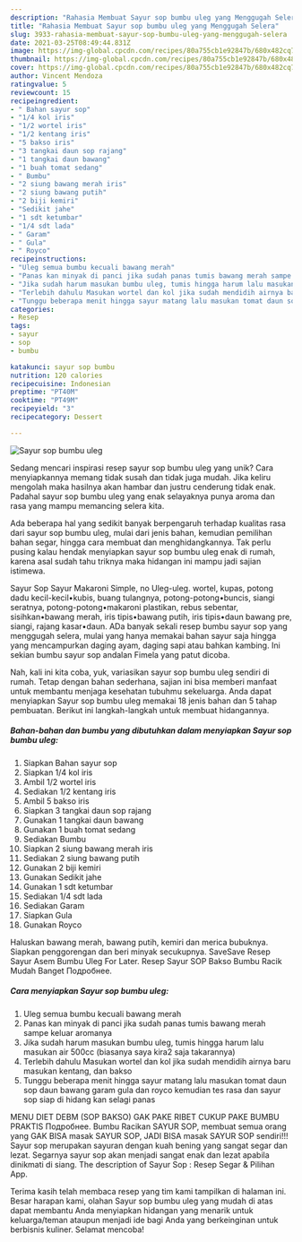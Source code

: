 ```yaml
---
description: "Rahasia Membuat Sayur sop bumbu uleg yang Menggugah Selera"
title: "Rahasia Membuat Sayur sop bumbu uleg yang Menggugah Selera"
slug: 3933-rahasia-membuat-sayur-sop-bumbu-uleg-yang-menggugah-selera
date: 2021-03-25T08:49:44.831Z
image: https://img-global.cpcdn.com/recipes/80a755cb1e92847b/680x482cq70/sayur-sop-bumbu-uleg-foto-resep-utama.jpg
thumbnail: https://img-global.cpcdn.com/recipes/80a755cb1e92847b/680x482cq70/sayur-sop-bumbu-uleg-foto-resep-utama.jpg
cover: https://img-global.cpcdn.com/recipes/80a755cb1e92847b/680x482cq70/sayur-sop-bumbu-uleg-foto-resep-utama.jpg
author: Vincent Mendoza
ratingvalue: 5
reviewcount: 15
recipeingredient:
- " Bahan sayur sop"
- "1/4 kol iris"
- "1/2 wortel iris"
- "1/2 kentang iris"
- "5 bakso iris"
- "3 tangkai daun sop rajang"
- "1 tangkai daun bawang"
- "1 buah tomat sedang"
- " Bumbu"
- "2 siung bawang merah iris"
- "2 siung bawang putih"
- "2 biji kemiri"
- "Sedikit jahe"
- "1 sdt ketumbar"
- "1/4 sdt lada"
- " Garam"
- " Gula"
- " Royco"
recipeinstructions:
- "Uleg semua bumbu kecuali bawang merah"
- "Panas kan minyak di panci jika sudah panas tumis bawang merah sampe keluar aromanya"
- "Jika sudah harum masukan bumbu uleg, tumis hingga harum lalu masukan air 500cc (biasanya saya kira2 saja takarannya)"
- "Terlebih dahulu Masukan wortel dan kol jika sudah mendidih airnya baru masukan kentang, dan bakso"
- "Tunggu beberapa menit hingga sayur matang lalu masukan tomat daun sop daun bawang garam gula dan royco kemudian tes rasa dan sayur sop siap di hidang kan selagi panas"
categories:
- Resep
tags:
- sayur
- sop
- bumbu

katakunci: sayur sop bumbu 
nutrition: 120 calories
recipecuisine: Indonesian
preptime: "PT40M"
cooktime: "PT49M"
recipeyield: "3"
recipecategory: Dessert

---
```



![Sayur sop bumbu uleg](https://img-global.cpcdn.com/recipes/80a755cb1e92847b/680x482cq70/sayur-sop-bumbu-uleg-foto-resep-utama.jpg)

Sedang mencari inspirasi resep sayur sop bumbu uleg yang unik? Cara menyiapkannya memang tidak susah dan tidak juga mudah. Jika keliru mengolah maka hasilnya akan hambar dan justru cenderung tidak enak. Padahal sayur sop bumbu uleg yang enak selayaknya punya aroma dan rasa yang mampu memancing selera kita.

Ada beberapa hal yang sedikit banyak berpengaruh terhadap kualitas rasa dari sayur sop bumbu uleg, mulai dari jenis bahan, kemudian pemilihan bahan segar, hingga cara membuat dan menghidangkannya. Tak perlu pusing kalau hendak menyiapkan sayur sop bumbu uleg enak di rumah, karena asal sudah tahu triknya maka hidangan ini mampu jadi sajian istimewa.

Sayur Sop Sayur Makaroni Simple, no Uleg-uleg. wortel, kupas, potong dadu kecil-kecil•kubis, buang tulangnya, potong-potong•buncis, siangi seratnya, potong-potong•makaroni plastikan, rebus sebentar, sisihkan•bawang merah, iris tipis•bawang putih, iris tipis•daun bawang pre, siangi, rajang kasar•daun. ADa banyak sekali resep bumbu sayur sop yang menggugah selera, mulai yang hanya memakai bahan sayur saja hingga yang mencampurkan daging ayam, daging sapi atau bahkan kambing. Ini sekian bumbu sayur sop andalan Fimela yang patut dicoba.


Nah, kali ini kita coba, yuk, variasikan sayur sop bumbu uleg sendiri di rumah. Tetap dengan bahan sederhana, sajian ini bisa memberi manfaat untuk membantu menjaga kesehatan tubuhmu sekeluarga. Anda dapat menyiapkan Sayur sop bumbu uleg memakai 18 jenis bahan dan 5 tahap pembuatan. Berikut ini langkah-langkah untuk membuat hidangannya.

<!--inarticleads1-->

##### Bahan-bahan dan bumbu yang dibutuhkan dalam menyiapkan Sayur sop bumbu uleg:

1. Siapkan  Bahan sayur sop
1. Siapkan 1/4 kol iris
1. Ambil 1/2 wortel iris
1. Sediakan 1/2 kentang iris
1. Ambil 5 bakso iris
1. Siapkan 3 tangkai daun sop rajang
1. Gunakan 1 tangkai daun bawang
1. Gunakan 1 buah tomat sedang
1. Sediakan  Bumbu
1. Siapkan 2 siung bawang merah iris
1. Sediakan 2 siung bawang putih
1. Gunakan 2 biji kemiri
1. Gunakan Sedikit jahe
1. Gunakan 1 sdt ketumbar
1. Sediakan 1/4 sdt lada
1. Sediakan  Garam
1. Siapkan  Gula
1. Gunakan  Royco


Haluskan bawang merah, bawang putih, kemiri dan merica bubuknya. Siapkan penggorengan dan beri minyak secukupnya. SaveSave Resep Sayur Asem Bumbu Uleg For Later. Resep Sayur SOP Bakso Bumbu Racik Mudah Banget Подробнее. 

<!--inarticleads2-->

##### Cara menyiapkan Sayur sop bumbu uleg:

1. Uleg semua bumbu kecuali bawang merah
1. Panas kan minyak di panci jika sudah panas tumis bawang merah sampe keluar aromanya
1. Jika sudah harum masukan bumbu uleg, tumis hingga harum lalu masukan air 500cc (biasanya saya kira2 saja takarannya)
1. Terlebih dahulu Masukan wortel dan kol jika sudah mendidih airnya baru masukan kentang, dan bakso
1. Tunggu beberapa menit hingga sayur matang lalu masukan tomat daun sop daun bawang garam gula dan royco kemudian tes rasa dan sayur sop siap di hidang kan selagi panas


MENU DIET DEBM (SOP BAKSO) GAK PAKE RIBET CUKUP PAKE BUMBU PRAKTIS Подробнее. Bumbu Racikan SAYUR SOP, membuat semua orang yang GAK BISA masak SAYUR SOP, JADI BISA masak SAYUR SOP sendiri!!! Sayur sop merupakan sayuran dengan kuah bening yang sangat segar dan lezat. Segarnya sayur sop akan menjadi sangat enak dan lezat apabila dinikmati di siang. The description of Sayur Sop : Resep Segar &amp; Pilihan App. 

Terima kasih telah membaca resep yang tim kami tampilkan di halaman ini. Besar harapan kami, olahan Sayur sop bumbu uleg yang mudah di atas dapat membantu Anda menyiapkan hidangan yang menarik untuk keluarga/teman ataupun menjadi ide bagi Anda yang berkeinginan untuk berbisnis kuliner. Selamat mencoba!
